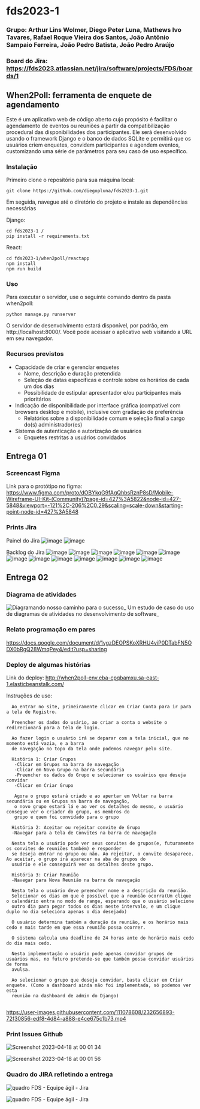 # fds2023-1
### Grupo: Arthur Lins Wolmer, Diego Peter Luna, Mathews Ivo Tavares, Rafael Roque Vieira dos Santos, João Antônio Sampaio Ferreira, João Pedro Batista, João Pedro Araújo
### Board do Jira: https://fds2023.atlassian.net/jira/software/projects/FDS/boards/1

## When2Poll: ferramenta de enquete de agendamento

Este é um aplicativo web de código aberto cujo propósito é facilitar o agendamento de eventos ou reuniões a partir da compatibilização procedural das disponibilidades dos participantes. Ele será desenvolvido usando o framework Django e o banco de dados SQLite e permitirá que os usuários criem enquetes, convidem participantes e agendem eventos, customizando uma série de parâmetros para seu caso de uso específico.

### Instalação

Primeiro clone o repositório para sua máquina local:

```
git clone https://github.com/diegopluna/fds2023-1.git
```

Em seguida, navegue até o diretório do projeto e instale as dependências necessárias

Django:

```
cd fds2023-1 /
pip install -r requirements.txt
```

React:

```
cd fds2023-1/when2poll/reactapp
npm install
npm run build
```

### Uso

Para executar o servidor, use o seguinte comando dentro da pasta when2poll:

```
python manage.py runserver
```

O servidor de desenvolvimento estará disponível, por padrão, em http://localhost:8000/. Você pode acessar o aplicativo web visitando a URL em seu navegador.

### Recursos previstos

- Capacidade de criar e gerenciar enquetes
  - Nome, descrição e duração pretendida
  - Seleção de datas específicas e controle sobre os horários de cada um dos dias
  - Possibilidade de estipular apresentador e/ou participantes mais prioritários
- Indicação de disponibilidade por interface gráfica (compatível com browsers desktop e mobile), inclusive com gradação de preferência
  - Relatórios sobre a disponibilidade comum e seleção final a cargo do(s) administrador(es)
- Sistema de autenticação e autorização de usuários
  - Enquetes restritas a usuários convidados

## Entrega 01

### Screencast Figma

Link para o protótipo no figma: https://www.figma.com/proto/dOBYkqG9fAgQhbsRznP8sD/Mobile-Wireframe-UI-Kit-(Community)?page-id=427%3A5822&node-id=427-5848&viewport=-121%2C-206%2C0.29&scaling=scale-down&starting-point-node-id=427%3A5848

### Prints Jira


Painel do Jira
![image](https://user-images.githubusercontent.com/111078608/228092624-de603c49-a2a7-422b-97fc-3e0fff2fc72a.png)
![image](https://user-images.githubusercontent.com/111078608/228092673-d4d9f1a6-5063-495e-a039-0c4716512d72.png)

Backlog do Jira
![image](https://user-images.githubusercontent.com/111078608/228092701-edf16c79-d9d7-48e8-be5c-f773ec554b9c.png)
![image](https://user-images.githubusercontent.com/111078608/228092737-c9048996-eb62-4119-9fae-6af56f713d59.png)
![image](https://user-images.githubusercontent.com/111078608/228092778-89407efa-4b20-42c1-9f9d-181f97feb0c4.png)
![image](https://user-images.githubusercontent.com/111078608/228092794-3712486d-b4d6-4266-8518-9fd51befa8f6.png)
![image](https://user-images.githubusercontent.com/111078608/228092830-a0ef1e61-0641-4e90-a715-5fe457e26c92.png)
![image](https://user-images.githubusercontent.com/111078608/228092851-2cda9984-c996-4ede-a9d3-863e1389b298.png)
![image](https://user-images.githubusercontent.com/111078608/228092877-8bced924-a1e4-4246-b8aa-89bcb4e16428.png)
![image](https://user-images.githubusercontent.com/111078608/228092903-69694835-e2d7-414e-8a5a-ac1e98c3a175.png)
![image](https://user-images.githubusercontent.com/111078608/228092925-35b968ca-3e12-465e-ba77-5875fca9d6b1.png)
![image](https://user-images.githubusercontent.com/111078608/228092949-f6da22ca-e42b-403d-8694-a7db1787afb4.png)
![image](https://user-images.githubusercontent.com/111078608/228092972-7c916fbf-bdcb-4a64-a1a4-ba4d98752053.png)
![image](https://user-images.githubusercontent.com/111078608/228092997-454f4c0f-0fc0-4279-9161-fb43ebd275b3.png)
![image](https://user-images.githubusercontent.com/111078608/228093029-f774b048-c511-49d0-8d65-4799246400f9.png)


## Entrega 02


### Diagrama de atividades


![Diagramando nosso caminho para o sucesso_ Um estudo de caso do uso de diagramas de atividades no desenvolvimento de software_](https://user-images.githubusercontent.com/111078608/232639792-83e89c1c-af27-41c6-a2d4-e7a62be98ac4.png)


### Relato programação em pares

https://docs.google.com/document/d/1vgzDEOPSKoXRHU4viP0DTabFN5ODX0bRgQ28WmqPey4/edit?usp=sharing

### Deploy de algumas histórias

Link do deploy: http://when2poll-env.eba-cpqbamxu.sa-east-1.elasticbeanstalk.com/

Instruções de uso:
```
  Ao entrar no site, primeiramente clicar em Criar Conta para ir para a tela de Registro.
  
  Preencher os dados do usário, ao criar a conta o website o redirecionará para a tela de login.
  
  Ao fazer login o usuário irá se deparar com a tela inicial, que no momento está vazia, e a barra
  de navegação no topo da tela onde podemos navegar pelo site.
  
  História 1: Criar Grupos
   -Clicar em Grupos na barra de navegação
   -Clicar em Novo Grupo na barra secundária
   -Preencher os dados do Grupo e selecionar os usuários que deseja convidar
   -Clicar em Criar Grupo
   
   Agora o grupo estará criado e ao apertar em Voltar na barra secundária ou em Grupos na barra de navegação,
   o novo grupo estará lá e ao ver os detalhes do mesmo, o usuário consegue ver o criador do grupo, os membros do
   grupo e quem foi convidado para o grupo
   
  História 2: Aceitar ou rejeitar convite de Grupo
  -Navegar para a tela de Convites na barra de navegação
  
  Nesta tela o usuário pode ver seus convites de grupos(e, futuramente os convites de reuniões também) e responder
  se deseja entrar no grupo ou não. Ao rejeitar, o convite desaparece. Ao aceitar, o grupo irá aparecer na aba de grupos do
  usuário e ele conseguirá ver os detalhes deste grupo.
  
  História 3: Criar Reunião
  -Navegar para Nova Reunião na barra de navegação
  
  Nesta tela o usuário deve preencher nome e a descrição da reunião.
  Selecionar os dias em que é possível que a reunião ocorra(Um clique o calendário entra no modo de range, esperando que o usuário selecione
  outro dia para pegar todos os dias neste intervalo, e um clique duplo no dia seleciona apenas o dia desejado)
  
  O usuário determina também a duração da reunião, e os horário mais cedo e mais tarde em que essa reunião possa ocorrer.
  
  O sistema calcula uma deadline de 24 horas ante do horário mais cedo do dia mais cedo.
  
  Nesta implementação o usuário pode apenas convidar grupos de usuários mas, no futuro pretende-se que também possa convidar usuários de forma
  avulsa.
  
  Ao selecionar o grupo que deseja convidar, basta clicar em Criar enquete. (Como a dashboard ainda não foi implementada, só podemos ver esta
  reunião na dashboard de admin do Django)
  
```

https://user-images.githubusercontent.com/111078608/232656893-72f30856-edf8-4d84-a888-e4ce675c1b73.mp4


### Print Issues Github


![Screenshot 2023-04-18 at 00 01 34](https://user-images.githubusercontent.com/111078608/232660115-13b6fe30-1a29-42ea-b9a9-90f689726e40.png)

![Screenshot 2023-04-18 at 00 01 56](https://user-images.githubusercontent.com/111078608/232660068-b91af277-7cf3-428d-a216-aa92058b9c69.png)




### Quadro do JIRA refletindo a entrega

![quadro FDS - Equipe ágil - Jira](https://user-images.githubusercontent.com/111078608/232652516-4a9f07b6-e2af-4836-a8d1-b142e876cf6a.png)

![quadro FDS - Equipe ágil - Jira](https://user-images.githubusercontent.com/111078608/232652659-c0cac856-5e09-4b6d-afd6-95edc5f247b8.png)
